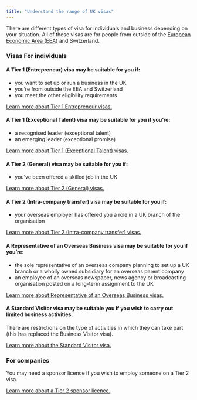 ```yaml
---
title: "Understand the range of UK visas"
---
```

There are different types of visa for individuals and business depending on your situation. All of these visas are for people from outside of the [European Economic Area (EEA)](https://www.gov.uk/eu-eea) and Switzerland.

### Visas For individuals

#### A Tier 1 (Entrepreneur) visa may be suitable for you if:

 - you want to set up or run a business in the UK
 - you’re from outside the EEA and Switzerland
 - you meet the other eligibility requirements

[Learn more about Tier 1 Entrepreneur visas.](https://www.gov.uk/tier-1-entrepreneur/overview)


#### A Tier 1 (Exceptional Talent) visa may be suitable for you if you’re:

 - a recognised leader (exceptional talent)
 - an emerging leader (exceptional promise)

[Learn more about Tier 1 (Exceptional Talent) visas.](https://www.gov.uk/tier-1-exceptional-talent/overview)

#### A Tier 2 (General) visa may be suitable for you if:

 - you’ve been offered a skilled job in the UK

[Learn more about Tier 2 (General) visas.](https://www.gov.uk/tier-2-general/overview)


#### A Tier 2 (Intra-company transfer) visa may be suitable for you if:

- your overseas employer has offered you a role in a UK branch of the organisation

[Learn more about Tier 2 (Intra-company transfer) visas.](https://www.gov.uk/tier-2-intracompany-transfer-worker-visa/overview)

#### A Representative of an Overseas Business visa may be suitable for you if you’re:

- the sole representative of an overseas company planning to set up a UK branch or a wholly owned subsidiary for an overseas parent company
- an employee of an overseas newspaper, news agency or broadcasting organisation posted on a long-term assignment to the UK

[Learn more about Representative of an Overseas Business visas.](https://www.gov.uk/representative-overseas-business/overview)

#### A Standard Visitor visa may be suitable you if you wish to carry out limited business activities. 

There are restrictions on the type of activities in which they can take part (this has replaced the Business Visitor visa).


[Learn more about the Standard Visitor visa.](https://www.gov.uk/standard-visitor-visa)

### For companies

You may need a sponsor licence if you wish to employ someone on a Tier 2 visa.

[Learn more about a Tier 2 sponsor licence.](https://www.gov.uk/uk-visa-sponsorship-employers/overview)

